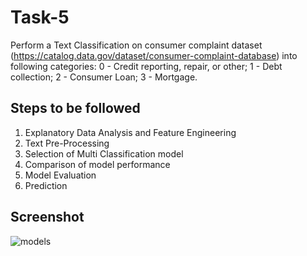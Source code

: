 # Task-5
Perform a Text Classification on consumer complaint dataset
(https://catalog.data.gov/dataset/consumer-complaint-database) into following categories:
0 - Credit reporting, repair, or other; 1 - Debt collection; 2 - Consumer Loan; 3 - Mortgage.

## Steps to be followed 
1. Explanatory Data Analysis and Feature Engineering
2. Text Pre-Processing
3. Selection of Multi Classification model
4. Comparison of model performance
5. Model Evaluation
6. Prediction
   
## Screenshot
![models](https://github.com/user-attachments/assets/a544c58a-0785-41c2-ae53-4f9054fbc3f8)
